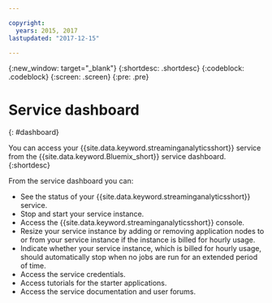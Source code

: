 ```yaml
---

copyright:
  years: 2015, 2017
lastupdated: "2017-12-15"

---
```


<!-- Attribute definitions -->
{:new_window: target="_blank"}
{:shortdesc: .shortdesc}
{:codeblock: .codeblock}
{:screen: .screen}
{:pre: .pre}

# Service dashboard
{: #dashboard}

You can access your {{site.data.keyword.streaminganalyticsshort}} service from the {{site.data.keyword.Bluemix_short}} service dashboard.
{:shortdesc}

From the service dashboard you can:

* See the status of your {{site.data.keyword.streaminganalyticsshort}} service.
* Stop and start your service instance.
* Access the {{site.data.keyword.streaminganalyticsshort}} console.
* Resize your service instance by adding or removing application nodes to or from your service instance if the instance is billed for hourly usage.
* Indicate whether your service instance, which is billed for hourly usage, should automatically stop when no jobs are run for an extended period of time.
* Access the service credentials.
* Access tutorials for the starter applications.
* Access the service documentation and user forums.

